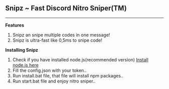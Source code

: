 ## Snipz ~ Fast Discord Nitro Sniper(TM)
___
**Features**
1. Snipz an snipe multiple codes in one message!
2. Snipz is ultra-fast like 0,5ms to snipe code!

**Installing Snipz**
1. Check if you have installed node.js(recommended version)
[Install node.js here](https://nodejs.org/en/)
2. Fill the config.json with your token..
3. Run install.bat file, that file will install npm packages..
4. Run start.bat file and enjoy nitro sniper..

